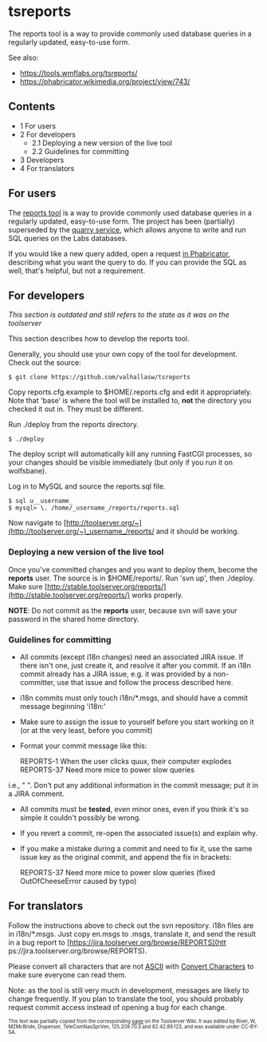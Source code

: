 tsreports
=========

The reports tool is a way to provide commonly used database queries in a regularly updated, easy-to-use form.

See also:
  * https://tools.wmflabs.org/tsreports/
  * https://phabricator.wikimedia.org/project/view/743/


## Contents

  * 1 For users
  * 2 For developers
    * 2.1 Deploying a new version of the live tool
    * 2.2 Guidelines for committing
  * 3 Developers
  * 4 For translators

## For users

The [reports tool](https://tools.wmflabs.org/tsreports/) is a way to provide
commonly used database queries in a regularly updated, easy-to-use form. The
project has been (partially) superseded by the [quarry service](quarry.wmflabs.org),
which allows anyone to write and run SQL queries on the Labs databases.

If you would like
a new query added, open a request [in
Phabricator](https://phabricator.wikimedia.org/maniphest/task/edit/form/1/?project=tool-labs-tools-tsreports), describing what you want the query to do. If you can provide the
SQL as well, that's helpful, but not a requirement.

## For developers
*This section is outdated and still refers to the state as it was on the toolserver*

This section describes how to develop the reports tool.

Generally, you should use your own copy of the tool for development. Check out
the source:

    
    $ git clone https://github.com/valhallasw/tsreports

Copy reports.cfg.example to $HOME/.reports.cfg and edit it appropriately. Note
that 'base' is where the tool will be installed to, **not** the directory you
checked it out in. They must be different.

Run ./deploy from the reports directory.


    $ ./deploy
    
The deploy script will automatically kill any running FastCGI processes, so
your changes should be visible immediately (but only if you run it on
wolfsbane).

Log in to MySQL and source the reports.sql file.


    $ sql u__username_
    $ mysql> \. /home/_username_/reports/reports.sql
    

Now navigate to
[http://toolserver.org/~](http://toolserver.org/~)_username_/reports/ and it
should be working.

### Deploying a new version of the live tool

Once you've committed changes and you want to deploy them, become the
**reports** user. The source is in $HOME/reports/. Run 'svn up', then
./deploy. Make sure
[http://stable.toolserver.org/reports/](http://stable.toolserver.org/reports/)
works properly.

**NOTE**: Do not commit as the **reports** user, because svn will save your password in the shared home directory. 

### Guidelines for committing

  * All commits (except i18n changes) need an associated JIRA issue. If there isn't one, just create it, and resolve it after you commit. If an i18n commit already has a JIRA issue, e.g. it was provided by a non-committer, use that issue and follow the process described here. 
  * i18n commits must only touch i18n/*.msgs, and should have a commit message beginning 'i18n:' 
  * Make sure to assign the issue to yourself before you start working on it (or at the very least, before you commit) 
  * Format your commit message like this: 
    
    REPORTS-1 When the user clicks quux, their computer explodes
    REPORTS-37 Need more mice to power slow queries
    

i.e., "<issue key> <issue title>". Don't put any additional information in the
commit message; put it in a JIRA comment.

  * All commits must be **tested**, even minor ones, even if you think it's so simple it couldn't possibly be wrong. 
  * If you revert a commit, re-open the associated issue(s) and explain why. 
  * If you make a mistake during a commit and need to fix it, use the same issue key as the original commit, and append the fix in brackets: 
    
    REPORTS-37 Need more mice to power slow queries (fixed OutOfCheeseError caused by typo)
    
## For translators

Follow the instructions above to check out the svn repository. i18n files are
in i18n/*.msgs. Just copy en.msgs to <yourlang>.msgs, translate it, and send
the result in a bug report to [https://jira.toolserver.org/browse/REPORTS](htt
ps://jira.toolserver.org/browse/REPORTS).

Please convert all characters that are not
[ASCII](http://en.wikipedia.org/wiki/ASCII) with [Convert
Characters](http://toolserver.org/~w/conchar.php) to make sure everyone can
read them.

Note: as the tool is still very much in development, messages are likely to
change frequently. If you plan to translate the tool, you should probably
request commit access instead of opening a bug for each change.


<sub><sup>This text was partially copied from the corresponding [page](https://wiki.toolserver.org/view/Report_tool) on the Toolserver Wiki. It was edited by River, W, MZMcBride, Dispenser, TeleComNasSprVen, 125.209.70.3 and 82.42.89.123, and was available under CC-BY-SA.</sup></sub> 



